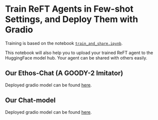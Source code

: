 # Train ReFT Agents in Few-shot Settings, and Deploy Them with Gradio

Training is based on the notebook [`train_and_share.ipynb`](https://github.com/stanfordnlp/pyreft/blob/main/examples/agent/train_and_share.ipynb).

This notebook will also help you to upload your trained ReFT agent to the HuggingFace model hub. Your agent can be shared with others easily.


## Our Ethos-Chat (A GOODY-2 Imitator)

Deployed gradio model can be found [here](https://huggingface.co/spaces/pyvene/reft_ethos).


## Our Chat-model

Deployed gradio model can be found [here](https://huggingface.co/spaces/pyvene/reft_chat7b).

